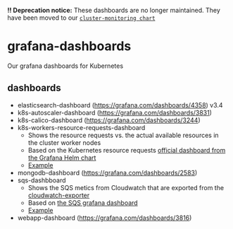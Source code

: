 **!! Deprecation notice:**  These dashboards are no longer maintained. They have been moved to our [`cluster-monitoring chart`](https://github.com/skyscrapers/charts/tree/master/cluster-monitoring)

# grafana-dashboards

Our grafana dashboards for Kubernetes

## dashboards

- elasticsearch-dashboard (<https://grafana.com/dashboards/4358>) v3.4
- k8s-autoscaler-dashboard (<https://grafana.com/dashboards/3831>)
- k8s-calico-dashboard (<https://grafana.com/dashboards/3244>)
- k8s-workers-resource-requests-dashboard
  - Shows the resource requests vs. the actual available resources in the cluster worker nodes
  - Based on the Kubernetes resource requests [official dashboard from the Grafana Helm chart](<https://github.com/coreos/prometheus-operator/blob/master/helm/grafana/dashboards/kubernetes-resource-requests-dashboard.json>)
  - [Example](./images/k8s-workers-resource-requests-dashboard.png)
- mongodb-dashboard (<https://grafana.com/dashboards/2583>)
- sqs-dashbboard
  - Shows the SQS metics from Cloudwatch that are exported from the [cloudwatch-exporter](https://github.com/skyscrapers/charts/tree/master/cloudwatch-monitoring)
  - Based on [the SQS grafana dashboard](https://grafana.com/dashboards/584) 
  - [Example](./images/sqs-dashboard.png)
- webapp-dashboard (<https://grafana.com/dashboards/3816>)
